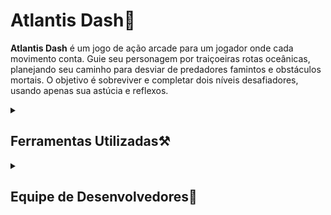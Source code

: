 # Atlantis Dash🌊
**Atlantis Dash** é um jogo de ação arcade para um jogador onde cada movimento conta. Guie seu personagem por traiçoeiras rotas oceânicas, planejando seu caminho para desviar de predadores famintos e obstáculos mortais. O objetivo é sobreviver e completar dois níveis desafiadores, usando apenas sua astúcia e reflexos.

<details>
  <summary><h2>Ferramentas Utilizadas⚒️</h2></summary>

  - **Linguagem:** C (C99)
  - **Biblioteca Gráfica:** [Raylib](https://www.raylib.com/)
  - **IDE:** [VS Code](https://code.visualstudio.com/)
  - **Ambiente de Desenvolvimento:** Linha de comando em **Linux** (via WSL) ou **macOS**.
  - **Controle de Versão:** GitHub
</details>

<details>
  <summary><h2>Equipe de Desenvolvedores👥</h2></summary>

  Esse jogo foi desenvolvido por estudantes da Cesar School, para a disciplina de Programação Imperativa Funcional!

**Desenvolvedores:**
  - Rodrigo Paiva - https://github.com/rodrigopaiva06
  - Maria Luísa Muniz - https://github.com/mldm2-art
  - Hélio de Moraes - https://github.com/helioblaster
  - Pedro Coutinho - https://github.com/Pedro-Coutinho2612
</details>
